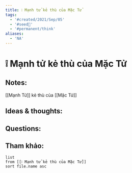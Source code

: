 ```yaml
---
title: ❕ Mạnh tử kẻ thù của Mặc Tử
tags:
  - '#created/2021/Sep/05'
  - '#seed🥜'
  - '#permanent/think'
aliases:
  - 'NA'
---
```

# ❕ Mạnh tử kẻ thù của Mặc Tử

## Notes:
[[Mạnh Tử]] kẻ thù của [[Mặc Tử]]

## Ideas & thoughts:

## Questions:


## Tham khảo:
```dataview
list
from [[❕ Mạnh tử kẻ thù của Mặc Tử]]
sort file.name asc
```